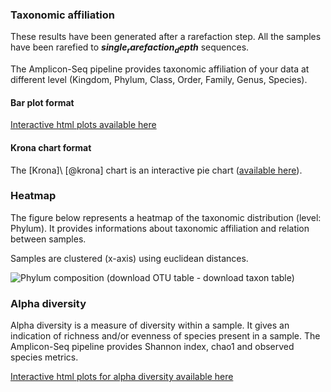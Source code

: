 ### Taxonomic affiliation

These results have been generated after a rarefaction step. All the samples have been rarefied to **$single_rarefaction_depth$** sequences.

The Amplicon-Seq pipeline provides taxonomic affiliation of your data at different level (Kingdom, Phylum, Class, Order, Family, Genus, Species).

#### Bar plot format 

[Interactive html plots available here](fig/denovo_alpha_diversity/rarefaction/taxonomic_affiliation/bar_charts.html)

#### Krona chart format 

The [Krona]\ [@krona] chart is an interactive pie chart ([available here](fig/denovo_alpha_diversity/rarefaction/krona_chart/krona_chart.html)).

### Heatmap

The figure below represents a heatmap of the taxonomic distribution (level: Phylum). It provides informations about taxonomic affiliation and relation between samples.

Samples are clustered (x-axis) using euclidean distances. 

![Phylum composition ([download OTU table](fig/denovo_beta_diversity/rarefaction/heatmap/otumat.tsv) - [download taxon table](fig/denovo_beta_diversity/rarefaction/heatmap/taxmat.tsv))](fig/denovo_beta_diversity/rarefaction/heatmap/otu_heatmap.png)

### Alpha diversity 

Alpha diversity is a measure of diversity within a sample. It gives an indication of richness and/or evenness of species present in a sample. The Amplicon-Seq pipeline provides Shannon index, chao1 and observed species metrics.

[Interactive html plots for alpha diversity available here](fig/denovo_alpha_diversity/rarefaction/alpha_rarefaction/rarefaction_plots.html)

 

